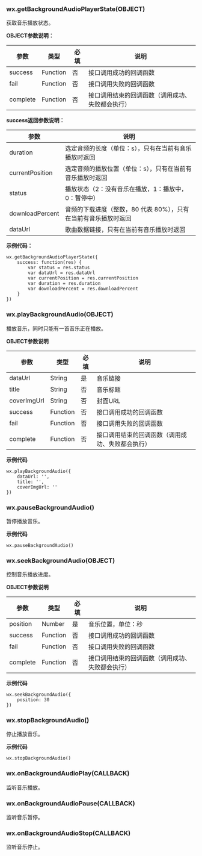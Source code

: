 ### wx.getBackgroundAudioPlayerState\(OBJECT\)

获取音乐播放状态。

**OBJECT参数说明：**

| 参数 | 类型 | 必填 | 说明 |
| --- | --- | --- | --- |
| success | Function | 否 | 接口调用成功的回调函数 |
| fail | Function | 否 | 接口调用失败的回调函数 |
| complete | Function | 否 | 接口调用结束的回调函数（调用成功、失败都会执行） |

**success返回参数说明：**

| 参数 | 说明 |
| --- | --- |
| duration | 选定音频的长度（单位：s），只有在当前有音乐播放时返回 |
| currentPosition | 选定音频的播放位置（单位：s），只有在当前有音乐播放时返回 |
| status | 播放状态（2：没有音乐在播放，1：播放中，0：暂停中） |
| downloadPercent | 音频的下载进度（整数，80 代表 80%），只有在当前有音乐播放时返回 |
| dataUrl | 歌曲数据链接，只有在当前有音乐播放时返回 |

**示例代码：**

```
wx.getBackgroundAudioPlayerState({
    success: function(res) {
        var status = res.status
        var dataUrl = res.dataUrl
        var currentPosition = res.currentPosition
        var duration = res.duration
        var downloadPercent = res.downloadPercent
    }
})
```

### wx.playBackgroundAudio\(OBJECT\)

播放音乐，同时只能有一首音乐正在播放。

**OBJECT参数说明**

| 参数 | 类型 | 必填 | 说明 |
| --- | --- | --- | --- |
| dataUrl | String | 是 | 音乐链接 |
| title | String | 否 | 音乐标题 |
| coverImgUrl | String | 否 | 封面URL |
| success | Function | 否 | 接口调用成功的回调函数 |
| fail | Function | 否 | 接口调用失败的回调函数 |
| complete | Function | 否 | 接口调用结束的回调函数（调用成功、失败都会执行） |

**示例代码**

```
wx.playBackgroundAudio({
    dataUrl: '',
    title: '',
    coverImgUrl: ''
})
```

### wx.pauseBackgroundAudio\(\)

暂停播放音乐。

**示例代码**

```
wx.pauseBackgroundAudio()
```

### wx.seekBackgroundAudio\(OBJECT\)

控制音乐播放进度。

**OBJECT参数说明**

| 参数 | 类型 | 必填 | 说明 |
| --- | --- | --- | --- |
| position | Number | 是 | 音乐位置，单位：秒 |
| success | Function | 否 | 接口调用成功的回调函数 |
| fail | Function | 否 | 接口调用失败的回调函数 |
| complete | Function | 否 | 接口调用结束的回调函数（调用成功、失败都会执行） |

**示例代码**

```
wx.seekBackgroundAudio({
    position: 30
})
```

### wx.stopBackgroundAudio\(\)

停止播放音乐。

**示例代码**

```
wx.stopBackgroundAudio()
```

### wx.onBackgroundAudioPlay\(CALLBACK\)

监听音乐播放。

### wx.onBackgroundAudioPause\(CALLBACK\)

监听音乐暂停。

### wx.onBackgroundAudioStop\(CALLBACK\)

监听音乐停止。

